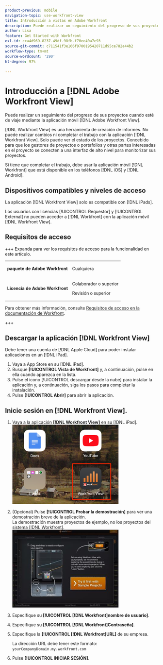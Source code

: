 ```yaml
---
product-previous: mobile
navigation-topic: use-workfront-view
title: Introducción a vistas en Adobe Workfront
description: Puede realizar un seguimiento del progreso de sus proyectos cuando estés fuera de casa usando la aplicación móvil  [!DNL Adobe Workfront] View.
author: Lisa
feature: Get Started with Workfront
exl-id: cca4d969-8237-49df-98fb-f70ee40a7e93
source-git-commit: c711541f3e166f9700195420711d95ce782a44b2
workflow-type: tm+mt
source-wordcount: '290'
ht-degree: 97%

---
```


# Introducción a [!DNL Adobe Workfront View]

Puede realizar un seguimiento del progreso de sus proyectos cuando esté de viaje mediante la aplicación móvil [!DNL Adobe Workfront View].

[!DNL Workfront View] es una herramienta de creación de informes. No puede realizar cambios ni completar el trabajo con la aplicación [!DNL Workfront View]. Solo puede ver el estado de los proyectos. Concebido para que los gestores de proyectos o portafolios y otras partes interesadas en el proyecto se conecten a una interfaz de alto nivel para monitorizar sus proyectos.

Si tiene que completar el trabajo, debe usar la aplicación móvil [!DNL Workfront] que está disponible en los teléfonos [!DNL iOS] y [!DNL Android].

## Dispositivos compatibles y niveles de acceso

La aplicación [!DNL Workfront View] solo es compatible con [!DNL iPads].

Los usuarios con licencias [!UICONTROL Requestor] y [!UICONTROL External] no pueden acceder a [!DNL Workfront] con la aplicación móvil [!DNL Workfront View].

## Requisitos de acceso

+++ Expanda para ver los requisitos de acceso para la funcionalidad en este artículo.

<table style="table-layout:auto"> 
 <col> 
 </col> 
 <col> 
 </col> 
 <tbody> 
  <tr> 
   <td role="rowheader"><strong>paquete de Adobe Workfront</strong></td> 
   <td> <p>Cualquiera</p> </td> 
  </tr> 
  <tr> 
   <td role="rowheader"><strong>Licencia de Adobe Workfront</strong></td> 
   <td> 
   <p>Colaborador o superior</p>
   <p>Revisión o superior</p> </td> 
  </tr> 
 </tbody> 
</table>

Para obtener más información, consulte [Requisitos de acceso en la documentación de Workfront](/help/quicksilver/administration-and-setup/add-users/access-levels-and-object-permissions/access-level-requirements-in-documentation.md).

+++

## Descargar la aplicación [!DNL Workfront View]

Debe tener una cuenta de [!DNL Apple Cloud] para poder instalar aplicaciones en un [!DNL iPad].

1. Vaya a App Store en su [!DNL iPad].
1. Busque **[!UICONTROL Vista de Workfront]** y, a continuación, pulse en ella cuando aparezca en la lista.
1. Pulse el icono [!UICONTROL descargar desde la nube] para instalar la aplicación y, a continuación, siga los pasos para completar la instalación.
1. Pulse **[!UICONTROL Abrir]** para abrir la aplicación.

## Inicie sesión en [!DNL Workfront View].

1. Vaya a la aplicación **[!DNL Workfront View]** en su [!DNL iPad].\
   ![workfront_view_app_Adobe.png](assets/workfront-view-app-adobe-350x261.png)

1. (Opcional) Pulse **[!UICONTROL Probar la demostración]** para ver una demostración breve de la aplicación.\
   La demostración muestra proyectos de ejemplo, no los proyectos del sistema [!DNL Workfront].\
   ![[!DNL workfront_view_demo].jpg](assets/workfront-view-demo-350x256.jpg)

1. Especifique su **[!UICONTROL [!DNL Workfront]nombre de usuario]**.
1. Especifique su **[!UICONTROL [!DNL Workfront]Contraseña]**.
1. Especifique la **[!UICONTROL [!DNL Workfront]URL]** de su empresa.

   La dirección URL debe tener este formato: `yourCompanyDomain.my.workfront.com`

1. Pulse **[!UICONTROL INICIAR SESIÓN]**.
